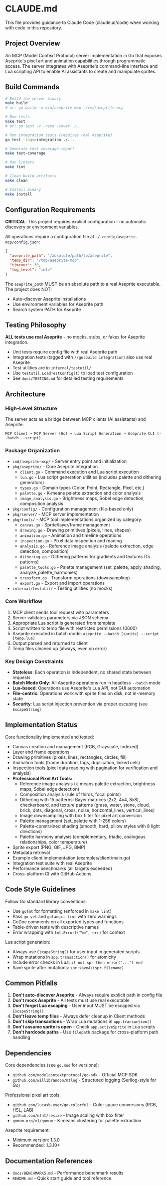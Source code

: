 # CLAUDE.md

This file provides guidance to Claude Code (claude.ai/code) when working with code in this repository.

## Project Overview

An MCP (Model Context Protocol) server implementation in Go that exposes Aseprite's pixel art and animation capabilities through programmatic access. The server integrates with Aseprite's command-line interface and Lua scripting API to enable AI assistants to create and manipulate sprites.

## Build Commands

```bash
# Build the server binary
make build
# or: go build -o bin/aseprite-mcp ./cmd/aseprite-mcp

# Run tests
make test
# or: go test -v -race -cover ./...

# Run integration tests (requires real Aseprite)
go test -tags=integration ./...

# Generate test coverage report
make test-coverage

# Run linters
make lint

# Clean build artifacts
make clean

# Install binary
make install
```

## Configuration Requirements

**CRITICAL**: This project requires explicit configuration - no automatic discovery or environment variables.

All operations require a configuration file at `~/.config/aseprite-mcp/config.json`:
```json
{
  "aseprite_path": "/absolute/path/to/aseprite",
  "temp_dir": "/tmp/aseprite-mcp",
  "timeout": 30,
  "log_level": "info"
}
```

The `aseprite_path` MUST be an absolute path to a real Aseprite executable. The project does NOT:
- Auto-discover Aseprite installations
- Use environment variables for Aseprite path
- Search system PATH for Aseprite

## Testing Philosophy

**ALL tests use real Aseprite** - no mocks, stubs, or fakes for Aseprite integration.

- Unit tests require config file with real Aseprite path
- Integration tests (tagged with `//go:build integration`) also use real Aseprite
- Test utilities are in `internal/testutil/`
- Use `testutil.LoadTestConfig(t)` to load test configuration
- See `docs/TESTING.md` for detailed testing requirements

## Architecture

### High-Level Structure

The server acts as a bridge between MCP clients (AI assistants) and Aseprite:

```
MCP Client → MCP Server (Go) → Lua Script Generation → Aseprite CLI (--batch --script)
```

### Package Organization

- `cmd/aseprite-mcp/` - Server entry point and initialization
- `pkg/aseprite/` - Core Aseprite integration
  - `client.go` - Command execution and Lua script execution
  - `lua.go` - Lua script generation utilities (includes palette and dithering generators)
  - `types.go` - Domain types (Color, Point, Rectangle, Pixel, etc.)
  - `palette.go` - K-means palette extraction and color analysis
  - `image_analysis.go` - Brightness maps, Sobel edge detection, composition analysis
- `pkg/config/` - Configuration management (file-based only)
- `pkg/server/` - MCP server implementation
- `pkg/tools/` - MCP tool implementations organized by category:
  - `canvas.go` - Sprite/layer/frame management
  - `drawing.go` - Drawing primitives (pixels, lines, shapes)
  - `animation.go` - Animation and timeline operations
  - `inspection.go` - Pixel data inspection and reading
  - `analysis.go` - Reference image analysis (palette extraction, edge detection, composition)
  - `dithering.go` - Dithering patterns for gradients and textures (15 patterns)
  - `palette_tools.go` - Palette management (set_palette, apply_shading, analyze_palette_harmonies)
  - `transform.go` - Transform operations (downsampling)
  - `export.go` - Export and import operations
- `internal/testutil/` - Testing utilities (no mocks)

### Core Workflow

1. MCP client sends tool request with parameters
2. Server validates parameters via JSON schema
3. Appropriate Lua script is generated from template
4. Script written to temp file with restricted permissions (0600)
5. Aseprite executed in batch mode: `aseprite --batch [sprite] --script [temp.lua]`
6. Output parsed and returned to client
7. Temp files cleaned up (always, even on error)

### Key Design Constraints

- **Stateless**: Each operation is independent, no shared state between requests
- **Batch Mode Only**: All Aseprite operations run in headless `--batch` mode
- **Lua-based**: Operations use Aseprite's Lua API, not GUI automation
- **File-centric**: Operations work with sprite files on disk, not in-memory state
- **Security**: Lua script injection prevention via proper escaping (see `EscapeString`)

## Implementation Status

Core functionality implemented and tested:
- Canvas creation and management (RGB, Grayscale, Indexed)
- Layer and frame operations
- Drawing primitives (pixels, lines, rectangles, circles, fill)
- Animation tools (frame duration, tags, duplication, linked cels)
- Inspection tools (pixel data reading with pagination for verification and analysis)
- **Professional Pixel Art Tools:**
  - Reference image analysis (k-means palette extraction, brightness maps, Sobel edge detection)
  - Composition analysis (rule of thirds, focal points)
  - Dithering with 15 patterns: Bayer matrices (2x2, 4x4, 8x8), checkerboard, and texture patterns (grass, water, stone, cloud, brick, dots, diagonal, cross, noise, horizontal_lines, vertical_lines)
  - Image downsampling with box filter for pixel art conversion
  - Palette management (set_palette with 1-256 colors)
  - Palette-constrained shading (smooth, hard, pillow styles with 8 light directions)
  - Palette harmony analysis (complementary, triadic, analogous relationships, color temperature)
- Sprite export (PNG, GIF, JPG, BMP)
- Metadata retrieval
- Example client implementation (examples/client/main.go)
- Integration test suite with real Aseprite
- Performance benchmarks (all targets exceeded)
- Cross-platform CI with GitHub Actions

## Code Style Guidelines

Follow Go standard library conventions:
- Use `gofmt` for formatting (enforced in `make lint`)
- Pass `go vet` and `golangci-lint` with zero warnings
- GoDoc comments on all exported types and functions
- Table-driven tests with descriptive names
- Error wrapping with `fmt.Errorf("%w", err)` for context

Lua script generation:
- Always use `EscapeString()` for user input in generated scripts
- Wrap mutations in `app.transaction()` for atomicity
- Include error checks in Lua: `if not spr then error("...") end`
- Save sprite after mutations: `spr:saveAs(spr.filename)`

## Common Pitfalls

1. **Don't auto-discover Aseprite** - Always require explicit path in config file
2. **Don't mock Aseprite** - All tests must use real executable
3. **Don't forget Lua escaping** - User input MUST be escaped via `EscapeString()`
4. **Don't leave temp files** - Always defer cleanup in Client methods
5. **Don't skip transactions** - Wrap Lua mutations in `app.transaction()`
6. **Don't assume sprite is open** - Check `app.activeSprite` in Lua scripts
7. **Don't hardcode paths** - Use `filepath` package for cross-platform path handling

## Dependencies

Core dependencies (see `go.mod` for versions):
- `github.com/modelcontextprotocol/go-sdk` - Official MCP SDK
- `github.com/willibrandon/mtlog` - Structured logging (Serilog-style for Go)

Professional pixel art tools:
- `github.com/lucasb-eyer/go-colorful` - Color space conversions (RGB, HSL, LAB)
- `github.com/nfnt/resize` - Image scaling with box filter
- `gonum.org/v1/gonum` - K-means clustering for palette extraction

Aseprite requirement:
- Minimum version: 1.3.0
- Recommended: 1.3.10+

## Documentation References

- `docs/BENCHMARKS.md` - Performance benchmark results
- `README.md` - Quick start guide and tool reference